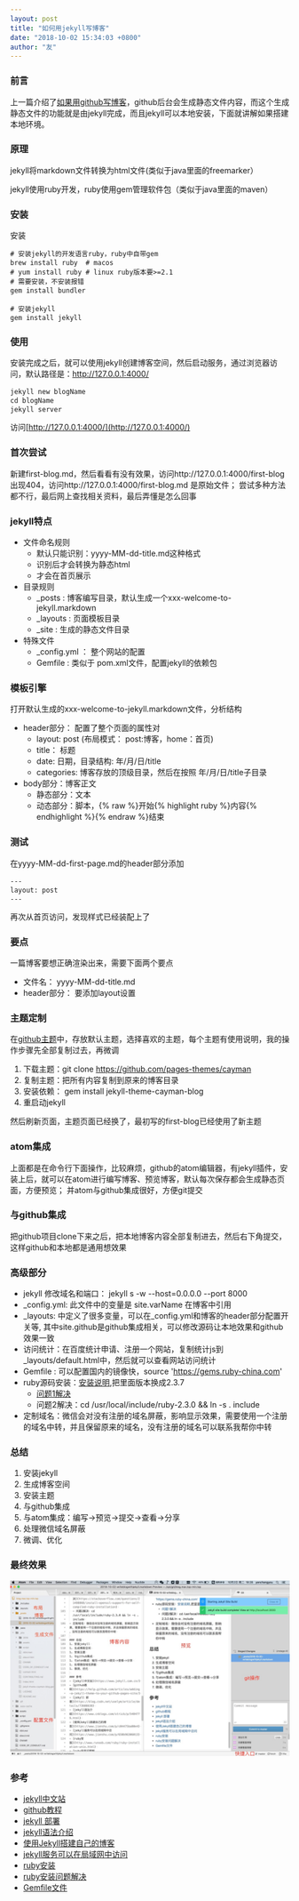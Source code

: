 ```yaml
---
layout: post
title: "如何用jekyll写博客"
date: "2018-10-02 15:34:03 +0800"
author: "友"
---
```



### 前言
上一篇介绍了[如果用github写博客](https://blog.max.top-min.top/2018/10/01/writeblogwithgithub.html)，github后台会生成静态文件内容，而这个生成静态文件的功能就是由jekyll完成，而且jekyll可以本地安装，下面就讲解如果搭建本地环境。

### 原理
jekyll将markdown文件转换为html文件(类似于java里面的freemarker）

jekyll使用ruby开发，ruby使用gem管理软件包（类似于java里面的maven）

### 安装
安装
```
# 安装jekyll的开发语言ruby，ruby中自带gem
brew install ruby  # macos
# yum install ruby # linux ruby版本要>=2.1
# 需要安装，不安装报错
gem install bundler

# 安装jekyll
gem install jekyll

```
### 使用
安装完成之后，就可以使用jekyll创建博客空间，然后启动服务，通过浏览器访问，默认路径是：http://127.0.0.1:4000/

```
jekyll new blogName
cd blogName
jekyll server
```
访问[http://127.0.0.1:4000/](http://127.0.0.1:4000/)

### 首次尝试
新建first-blog.md，然后看看有没有效果，访问http://127.0.0.1:4000/first-blog 出现404，访问http://127.0.0.1:4000/first-blog.md 是原始文件；
尝试多种方法都不行，最后网上查找相关资料，最后弄懂是怎么回事

### jekyll特点
- 文件命名规则
  - 默认只能识别：yyyy-MM-dd-title.md这种格式
  - 识别后才会转换为静态html
  - 才会在首页展示
- 目录规则
  - _posts : 博客编写目录，默认生成一个xxx-welcome-to-jekyll.markdown
  - _layouts : 页面模板目录
  - _site : 生成的静态文件目录
- 特殊文件
  - _config.yml ： 整个网站的配置
  - Gemfile : 类似于 pom.xml文件，配置jekyll的依赖包

### 模板引擎
打开默认生成的xxx-welcome-to-jekyll.markdown文件，分析结构
- header部分： 配置了整个页面的属性对
  - layout: post (布局模式： post:博客，home：首页)
  - title： 标题
  - date: 日期，目录结构: 年/月/日/title
  - categories: 博客存放的顶级目录，然后在按照 年/月/日/title子目录
- body部分：博客正文
  - 静态部分：文本
  - 动态部分：脚本，{% raw %}开始{% highlight ruby %}内容{% endhighlight %}{% endraw %}结束

### 测试
在yyyy-MM-dd-first-page.md的header部分添加
```
---
layout: post
---
```
再次从首页访问，发现样式已经装配上了

### 要点
一篇博客要想正确渲染出来，需要下面两个要点
- 文件名： yyyy-MM-dd-title.md
- header部分： 要添加layout设置

### 主题定制
在[github主题](https://github.com/pages-themes)中，存放默认主题，选择喜欢的主题，每个主题有使用说明，我的操作步骤先全部复制过去，再微调
1. 下载主题：git clone https://github.com/pages-themes/cayman
1. 复制主题：把所有内容复制到原来的博客目录
1. 安装依赖： gem install jekyll-theme-cayman-blog
1. 重启动jekyll

然后刷新页面，主题页面已经换了，最初写的first-blog已经使用了新主题

### atom集成
上面都是在命令行下面操作，比较麻烦，github的atom编辑器，有jekyll插件，安装上后，就可以在atom进行编写博客、预览博客，默认每次保存都会生成静态页面，方便预览； 并atom与github集成很好，方便git提交

### 与github集成
把github项目clone下来之后，把本地博客内容全部复制进去，然后右下角提交，这样github和本地都是通用想效果

### 高级部分
- jekyll 修改域名和端口： jekyll s -w --host=0.0.0.0 --port 8000
- _config.yml: 此文件中的变量是 site.varName 在博客中引用
- _layouts: 中定义了很多变量，可以在_config.yml和博客的header部分配置开关等, 其中site.github是github集成相关，可以修改源码让本地效果和github效果一致
- 访问统计：在百度统计申请、注册一个网站，复制统计js到 _layouts/default.html中，然后就可以查看网站访问统计
- Gemfile : 可以配置国内的镜像快，source 'https://gems.ruby-china.com'
- ruby源码安装：[安装说明](http://rensanning.iteye.com/blog/1927921),把里面版本换成2.3.7
  - [问题1解决](https://stackoverflow.com/questions/21498868/install-openssl-support-for-self-compiled-ruby-installation)
  - 问题2解决：cd /usr/local/include/ruby-2.3.0 && ln -s . include
- 定制域名：微信会对没有注册的域名屏蔽，影响显示效果，需要使用一个注册的域名中转，并且保留原来的域名，没有注册的域名可以联系我帮你中转

### 总结
1. 安装jekyll
1. 生成博客空间
1. 安装主题
1. 与github集成
1. 与atom集成：编写->预览->提交->查看->分享
1. 处理微信域名屏蔽
1. 微调、优化

### 最终效果
![整体效果](/assets/img/github-blog.jpg)

### 参考
- [jekyll中文站](https://www.jekyll.com.cn/)
- [github教程](https://help.github.com/articles/adding-a-jekyll-theme-to-your-github-pages-site/)
- [jekyll 部署](https://blog.csdn.net/uselym/article/details/73608638)
- [jekyll语法介绍](https://www.cnblogs.com/strick/p/5484779.html)
- [使用Jekyll搭建自己的博客](https://www.jianshu.com/p/c04475ba80e4)
- [jekyll服务可以在局域网中访问](https://www.jianshu.com/p/650b96306013)
- [ruby安装](http://www.runoob.com/ruby/ruby-installation-unix.html)
- [ruby安装问题解决](http://rensanning.iteye.com/blog/1927921)
- [Gemfile文件](https://www.cnblogs.com/lwh-note/p/9177726.html)
